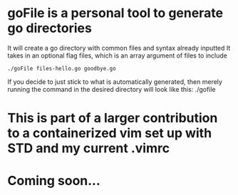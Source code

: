 # goFile is a personal tool to generate go directories

It will create a go directory with common files and syntax already inputted 
It takes in an optional flag files, which is an array argument of files to include

	./goFile files-hello.go goodbye.go

If you decide to just stick to what is automatically generated, then merely running the command
in the desired directory will look like this:
	./gofile

# This is part of a larger contribution to a containerized vim set up with STD and my current .vimrc
# Coming soon...
